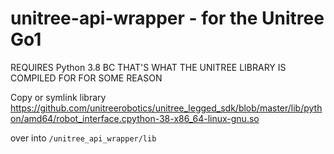 # unitree-api-wrapper - for the Unitree Go1


REQUIRES Python 3.8 BC THAT'S WHAT THE UNITREE LIBRARY IS COMPILED FOR FOR SOME REASON

Copy or symlink library https://github.com/unitreerobotics/unitree_legged_sdk/blob/master/lib/python/amd64/robot_interface.cpython-38-x86_64-linux-gnu.so

over into `/unitree_api_wrapper/lib`
